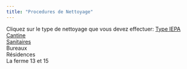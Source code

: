 ```yaml
---
title: "Procedures de Nettoyage"
---
```


Cliquez sur le type de nettoyage que vous devez effectuer:
[Type IEPA](notes/nettoyage/types%20de%20nettoyage/nettoyageTypeIEPA.md)\
[Cantine](notes/formation/P_NettoyageCantine.md)\
[Sanitaires](notes/nettoyage/P_Sanitaires.md)\
Bureaux\
Résidences\
La ferme 13 et 15

